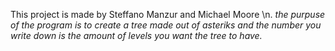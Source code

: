 This project is made by Steffano Manzur and Michael Moore \n.
*the purpuse of the program is to create a tree made out of asteriks and the number you write down is the amount of levels you want the tree to have.*
